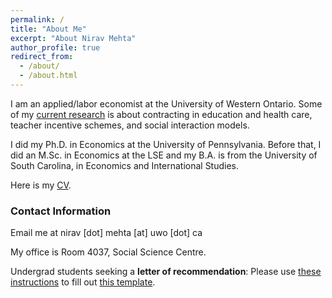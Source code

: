 ```yaml
---
permalink: /
title: "About Me"
excerpt: "About Nirav Mehta"
author_profile: true
redirect_from: 
  - /about/
  - /about.html
---
```



I am an applied/labor economist at the University of Western Ontario. 
Some of my [current research](/curr_research) is about contracting in education and health care, teacher incentive schemes, and social interaction models.

I did my Ph.D. in Economics at the University of Pennsylvania. 
Before that, I did an M.Sc. in Economics at the LSE and my B.A. is from the University of South Carolina, in Economics and International Studies.

Here is my [CV](/files/nirav_mehta_cv.pdf).

### Contact Information

Email me at nirav [dot] mehta [at] uwo [dot] ca

My office is Room 4037, Social Science Centre. 

Undergrad students seeking a **letter of recommendation**: Please use [these instructions](/files/teaching/nirav_instructions.pdf) to fill out [this template](/files/teaching/nirav_instructions_template.ods).

